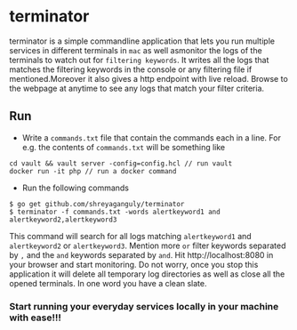 # terminator
terminator is a simple commandline application that lets you run multiple services in different terminals in `mac` as well asmonitor the logs of the terminals to watch out for `filtering keywords`. It writes all the logs that matches the filtering keywords in the console or any filtering file if mentioned.Moreover it also gives a http endpoint with live reload. Browse to the webpage at anytime to see any logs that match your filter criteria.

## Run

* Write a `commands.txt` file that contain the commands each in a line. For e.g. the contents of `commands.txt` will be something like
```
cd vault && vault server -config=config.hcl // run vault
docker run -it php // run a docker command
```
* Run the following commands
```shell
$ go get github.com/shreyaganguly/terminator
$ terminator -f commands.txt -words alertkeyword1 and alertkeyword2,alertkeyword3
```


This command will search for all logs matching `alertkeyword1` and `alertkeyword2` or `alertkeyword3`. Mention more `or` filter keywords separated by `,` and the `and` keywords separated by `and`. Hit http://localhost:8080 in your browser and start monitoring. 
Do not worry, once you stop this application it will delete all temporary log directories as well as close all the opened terminals. In one word you have a clean slate.


### Start running your everyday services locally in your machine with ease!!!
